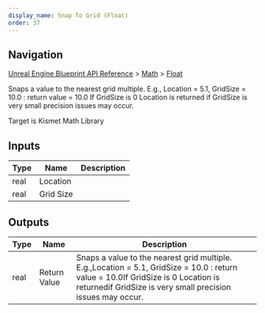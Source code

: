 ```yaml
---
display_name: Snap To Grid (Float)
order: 37
---
```

## Navigation

[Unreal Engine Blueprint API Reference](https://dev.epicgames.com/documentation/en-us/unreal-engine/BlueprintAPI) > [Math](https://dev.epicgames.com/documentation/en-us/unreal-engine/BlueprintAPI/Math) > [Float](https://dev.epicgames.com/documentation/en-us/unreal-engine/BlueprintAPI/Math/Float)

Snaps a value to the nearest grid multiple. E.g.,
Location = 5.1, GridSize = 10.0 : return value = 10.0
If GridSize is 0 Location is returned
if GridSize is very small precision issues may occur.

Target is Kismet Math Library

## Inputs

| Type | Name | Description |
| --- | --- | --- |
| real | Location |  |
| real | Grid Size |  |

## Outputs

| Type | Name | Description |
| --- | --- | --- |
| real | Return Value | Snaps a value to the nearest grid multiple. E.g.,Location = 5.1, GridSize = 10.0 : return value = 10.0If GridSize is 0 Location is returnedif GridSize is very small precision issues may occur. |
